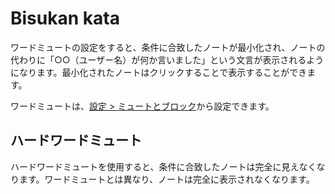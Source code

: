 # Bisukan kata

ワードミュートの設定をすると、条件に合致したノートが最小化され、ノートの代わりに「○○（ユーザー名）が何か言いました」という文言が表示されるようになります。最小化されたノートはクリックすることで表示することができます。

ワードミュートは、[設定 > ミュートとブロック](x-mi-web://settings/mute-block)から設定できます。

## ハードワードミュート

ハードワードミュートを使用すると、条件に合致したノートは完全に見えなくなります。ワードミュートとは異なり、ノートは完全に表示されなくなります。
